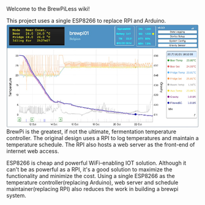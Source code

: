 Welcome to the BrewPiLess wiki!

This project uses a single ESP8266 to replace RPI and Arduino.
![Main Screen](image/bplmain.jpg?raw=true)
BrewPi is the greatest, if not the ultimate, fermentation temperature controller. The original design uses a RPI to log temperatures and maintain a temperature schedule. The RPI also hosts a web server as the front-end of internet web access. 

ESP8266 is cheap and powerful WiFi-enabling IOT solution. Although it can't be as powerful as a RPI, it's a good solution to maximize the functionality and minimize the cost. Using a single ESP8266 as the temperature controller(replacing Arduino), web server and schedule maintainer(replacing RPI) also reduces the work in building a brewpi system.
